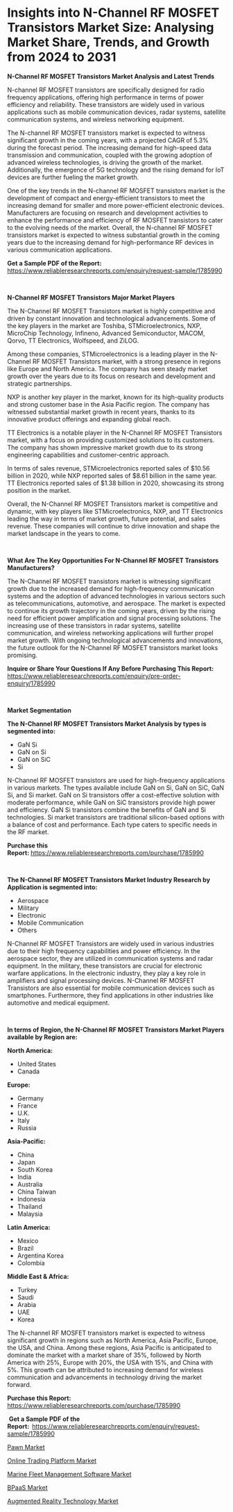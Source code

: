 <p><h1>Insights into N-Channel RF MOSFET Transistors Market Size: Analysing Market Share, Trends, and Growth from 2024 to 2031</h1></p><p><strong>N-Channel RF MOSFET Transistors Market Analysis and Latest Trends</strong></p>
<p><p>N-channel RF MOSFET transistors are specifically designed for radio frequency applications, offering high performance in terms of power efficiency and reliability. These transistors are widely used in various applications such as mobile communication devices, radar systems, satellite communication systems, and wireless networking equipment.</p><p>The N-channel RF MOSFET transistors market is expected to witness significant growth in the coming years, with a projected CAGR of 5.3% during the forecast period. The increasing demand for high-speed data transmission and communication, coupled with the growing adoption of advanced wireless technologies, is driving the growth of the market. Additionally, the emergence of 5G technology and the rising demand for IoT devices are further fueling the market growth.</p><p>One of the key trends in the N-channel RF MOSFET transistors market is the development of compact and energy-efficient transistors to meet the increasing demand for smaller and more power-efficient electronic devices. Manufacturers are focusing on research and development activities to enhance the performance and efficiency of RF MOSFET transistors to cater to the evolving needs of the market. Overall, the N-channel RF MOSFET transistors market is expected to witness substantial growth in the coming years due to the increasing demand for high-performance RF devices in various communication applications.</p></p>
<p><strong>Get a Sample PDF of the Report:&nbsp;</strong> <a href="https://www.reliableresearchreports.com/enquiry/request-sample/1785990">https://www.reliableresearchreports.com/enquiry/request-sample/1785990</a></p>
<p>&nbsp;</p>
<p><strong>N-Channel RF MOSFET Transistors Major Market Players</strong></p>
<p><p>The N-Channel RF MOSFET Transistors market is highly competitive and driven by constant innovation and technological advancements. Some of the key players in the market are Toshiba, STMicroelectronics, NXP, MicroChip Technology, Infineno, Advanced Semiconductor, MACOM, Qorvo, TT Electronics, Wolfspeed, and ZiLOG.</p><p>Among these companies, STMicroelectronics is a leading player in the N-Channel RF MOSFET Transistors market, with a strong presence in regions like Europe and North America. The company has seen steady market growth over the years due to its focus on research and development and strategic partnerships.</p><p>NXP is another key player in the market, known for its high-quality products and strong customer base in the Asia Pacific region. The company has witnessed substantial market growth in recent years, thanks to its innovative product offerings and expanding global reach.</p><p>TT Electronics is a notable player in the N-Channel RF MOSFET Transistors market, with a focus on providing customized solutions to its customers. The company has shown impressive market growth due to its strong engineering capabilities and customer-centric approach.</p><p>In terms of sales revenue, STMicroelectronics reported sales of $10.56 billion in 2020, while NXP reported sales of $8.61 billion in the same year. TT Electronics reported sales of $1.38 billion in 2020, showcasing its strong position in the market.</p><p>Overall, the N-Channel RF MOSFET Transistors market is competitive and dynamic, with key players like STMicroelectronics, NXP, and TT Electronics leading the way in terms of market growth, future potential, and sales revenue. These companies will continue to drive innovation and shape the market landscape in the years to come.</p></p>
<p>&nbsp;</p>
<p><strong>What Are The Key Opportunities For N-Channel RF MOSFET Transistors Manufacturers?</strong></p>
<p><p>The N-Channel RF MOSFET transistors market is witnessing significant growth due to the increased demand for high-frequency communication systems and the adoption of advanced technologies in various sectors such as telecommunications, automotive, and aerospace. The market is expected to continue its growth trajectory in the coming years, driven by the rising need for efficient power amplification and signal processing solutions. The increasing use of these transistors in radar systems, satellite communication, and wireless networking applications will further propel market growth. With ongoing technological advancements and innovations, the future outlook for the N-Channel RF MOSFET transistors market looks promising.</p></p>
<p><strong>Inquire or Share Your Questions If Any Before Purchasing This Report:</strong> <a href="https://www.reliableresearchreports.com/enquiry/pre-order-enquiry/1785990">https://www.reliableresearchreports.com/enquiry/pre-order-enquiry/1785990</a></p>
<p>&nbsp;</p>
<p><strong>Market Segmentation</strong></p>
<p><strong>The N-Channel RF MOSFET Transistors Market Analysis by types is segmented into:</strong></p>
<p><ul><li>GaN Si</li><li>GaN on Si</li><li>GaN on SiC</li><li>Si</li></ul></p>
<p><p>N-Channel RF MOSFET transistors are used for high-frequency applications in various markets. The types available include GaN on Si, GaN on SiC, GaN Si, and Si market. GaN on Si transistors offer a cost-effective solution with moderate performance, while GaN on SiC transistors provide high power and efficiency. GaN Si transistors combine the benefits of GaN and Si technologies. Si market transistors are traditional silicon-based options with a balance of cost and performance. Each type caters to specific needs in the RF market.</p></p>
<p><strong>Purchase this Report:&nbsp;</strong><a href="https://www.reliableresearchreports.com/purchase/1785990">https://www.reliableresearchreports.com/purchase/1785990</a></p>
<p>&nbsp;</p>
<p><strong>The N-Channel RF MOSFET Transistors Market Industry Research by Application is segmented into:</strong></p>
<p><ul><li>Aerospace</li><li>Military</li><li>Electronic</li><li>Mobile Communication</li><li>Others</li></ul></p>
<p><p>N-Channel RF MOSFET Transistors are widely used in various industries due to their high frequency capabilities and power efficiency. In the aerospace sector, they are utilized in communication systems and radar equipment. In the military, these transistors are crucial for electronic warfare applications. In the electronic industry, they play a key role in amplifiers and signal processing devices. N-Channel RF MOSFET Transistors are also essential for mobile communication devices such as smartphones. Furthermore, they find applications in other industries like automotive and medical equipment.</p></p>
<p>&nbsp;</p>
<p><strong>In terms of Region, the N-Channel RF MOSFET Transistors Market Players available by Region are:</strong></p>
<p>
    <p> <strong> North America: </strong>
        <ul>
            <li>United States</li>
            <li>Canada</li>
        </ul>
        </p> 
    <p> <strong> Europe: </strong>
        <ul>
            <li>Germany</li>
            <li>France</li>
            <li>U.K.</li>
            <li>Italy</li>
            <li>Russia</li>
        </ul>
        </p> 
    <p> <strong> Asia-Pacific: </strong>
        <ul>
            <li>China</li>
            <li>Japan</li>
            <li>South Korea</li>
            <li>India</li>
            <li>Australia</li>
            <li>China Taiwan</li>
            <li>Indonesia</li>
            <li>Thailand</li>
            <li>Malaysia</li>
        </ul>
        </p> 
    <p> <strong> Latin America: </strong>
        <ul>
            <li>Mexico</li>
            <li>Brazil</li>
            <li>Argentina Korea</li>
            <li>Colombia</li>
        </ul>
        </p> 
    <p> <strong> Middle East & Africa: </strong>
        <ul>
            <li>Turkey</li>
            <li>Saudi</li>
            <li>Arabia</li>
            <li>UAE</li>
            <li>Korea</li>
        </ul>
    </p>
    </p>
<p><p>The N-channel RF MOSFET transistors market is expected to witness significant growth in regions such as North America, Asia Pacific, Europe, the USA, and China. Among these regions, Asia Pacific is anticipated to dominate the market with a market share of 35%, followed by North America with 25%, Europe with 20%, the USA with 15%, and China with 5%. This growth can be attributed to increasing demand for wireless communication and advancements in technology driving the market forward.</p></p>
<p><strong>Purchase this Report: </strong><a href="https://www.reliableresearchreports.com/purchase/1785990">https://www.reliableresearchreports.com/purchase/1785990</a></p>
<p>&nbsp;<strong>Get a Sample PDF of the Report:&nbsp;&nbsp;</strong><a href="https://www.reliableresearchreports.com/enquiry/request-sample/1785990">https://www.reliableresearchreports.com/enquiry/request-sample/1785990</a></p>
<p><strong></strong></p>
<p><p><a href="https://medium.com/@samirmayert64/pawn-market-insight-market-trends-growth-forecasted-from-2024-to-2031-4b16069e2ca7">Pawn Market</a></p><p><a href="https://medium.com/@adrainbayer7987/online-trading-platform-market-size-cagr-trends-2024-2030-f15fcd2051cf">Online Trading Platform Market</a></p><p><a href="https://medium.com/@adrainbayer7987/decoding-marine-fleet-management-software-market-metrics-market-share-trends-and-growth-patterns-655e3f2e0624">Marine Fleet Management Software Market</a></p><p><a href="https://medium.com/@adrainbayer7987/bpaas-market-research-report-its-history-and-forecast-2024-to-2031-fd06e4bc7383">BPaaS Market</a></p><p><a href="https://medium.com/@samirmayert64/augmented-reality-technology-market-share-evolution-and-market-growth-trends-2024-2031-bee2ec6de2ff">Augmented Reality Technology Market</a></p></p>